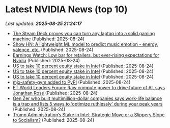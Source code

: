 # Latest NVIDIA News (top 10)
_Last updated: **2025-08-25 21:24:17**_

- [The Steam Deck proves you can turn any laptop into a solid gaming machine](https://www.xda-developers.com/steam-deck-proves-turn-any-laptop-decent-gaming-machine/) (Published: 2025-08-24)
- [Show HN: A lightweight ML model to predict music emotion - energy, valence, etc.](https://github.com/jaeheonshim/vibenet) (Published: 2025-08-24)
- [Earnings Watch: Low bar for retailers, but ever-rising expectations for Nvidia](https://biztoc.com/x/c04c2daec2c48e18) (Published: 2025-08-24)
- [US to take 10 percent equity stake in Intel](https://www.itnews.com.au/news/us-to-take-10-percent-equity-stake-in-intel-619816?utm_source=feed&utm_medium=rss&utm_campaign=iTnews+Technology+feed) (Published: 2025-08-24)
- [US to take 10 percent equity stake in Intel](https://www.itnews.com.au/news/us-to-take-10-percent-equity-stake-in-intel-619816?utm_source=feed&utm_medium=rss&utm_campaign=iTnews+) (Published: 2025-08-24)
- [US to take 10 percent equity stake in Intel](https://www.itnews.com.au/news/us-to-take-10-percent-equity-stake-in-intel-619816?utm_source=feed&utm_medium=rss&utm_campaign=iTnews+News+feed) (Published: 2025-08-24)
- [mjx-safety-gym added to PyPI](https://pypi.org/project/mjx-safety-gym/) (Published: 2025-08-24)
- [ET World Leaders Forum: Raw compute power to drive future of AI, says Jonathan Ross](https://economictimes.indiatimes.com/news/company/corporate-trends/et-world-leaders-forum-raw-compute-power-to-drive-future-of-ai-says-jonathan-ross/articleshow/123489812.cms) (Published: 2025-08-24)
- [Gen Zer who built multimillion-dollar companies says work-life balance is a trap and lists 5 ways to ‘optimize ruthlessly’ during your peak years](https://fortune.com/2025/08/24/gen-z-work-life-balance-trap-mediocrity-entrepreneur-startups/) (Published: 2025-08-24)
- [Trump Administration’s Stake in Intel: Strategic Move or a Slippery Slope to Socialism?](https://legalinsurrection.com/2025/08/trump-administrations-stake-in-intel-strategic-move-or-a-slippery-slope-to-socialism/) (Published: 2025-08-24)
